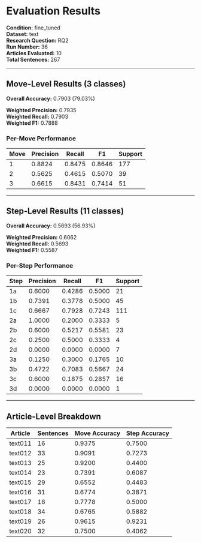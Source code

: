 # Evaluation Results

**Condition:** fine_tuned  
**Dataset:** test  
**Research Question:** RQ2  
**Run Number:** 36  
**Articles Evaluated:** 10  
**Total Sentences:** 267  

---

## Move-Level Results (3 classes)

**Overall Accuracy:** 0.7903 (79.03%)  

**Weighted Precision:** 0.7935  
**Weighted Recall:** 0.7903  
**Weighted F1:** 0.7888  

### Per-Move Performance

| Move | Precision | Recall | F1 | Support |
|------|-----------|--------|----|---------|
| 1 | 0.8824 | 0.8475 | 0.8646 | 177 |
| 2 | 0.5625 | 0.4615 | 0.5070 | 39 |
| 3 | 0.6615 | 0.8431 | 0.7414 | 51 |

---

## Step-Level Results (11 classes)

**Overall Accuracy:** 0.5693 (56.93%)  

**Weighted Precision:** 0.6062  
**Weighted Recall:** 0.5693  
**Weighted F1:** 0.5587  

### Per-Step Performance

| Step | Precision | Recall | F1 | Support |
|------|-----------|--------|----|---------|
| 1a | 0.6000 | 0.4286 | 0.5000 | 21 |
| 1b | 0.7391 | 0.3778 | 0.5000 | 45 |
| 1c | 0.6667 | 0.7928 | 0.7243 | 111 |
| 2a | 1.0000 | 0.2000 | 0.3333 | 5 |
| 2b | 0.6000 | 0.5217 | 0.5581 | 23 |
| 2c | 0.2500 | 0.5000 | 0.3333 | 4 |
| 2d | 0.0000 | 0.0000 | 0.0000 | 7 |
| 3a | 0.1250 | 0.3000 | 0.1765 | 10 |
| 3b | 0.4722 | 0.7083 | 0.5667 | 24 |
| 3c | 0.6000 | 0.1875 | 0.2857 | 16 |
| 3d | 0.0000 | 0.0000 | 0.0000 | 1 |

---

## Article-Level Breakdown

| Article | Sentences | Move Accuracy | Step Accuracy |
|---------|-----------|---------------|---------------|
| text011 | 16 | 0.9375 | 0.7500 |
| text012 | 33 | 0.9091 | 0.7273 |
| text013 | 25 | 0.9200 | 0.4400 |
| text014 | 23 | 0.7391 | 0.6087 |
| text015 | 29 | 0.6552 | 0.4483 |
| text016 | 31 | 0.6774 | 0.3871 |
| text017 | 18 | 0.7778 | 0.5000 |
| text018 | 34 | 0.6765 | 0.5882 |
| text019 | 26 | 0.9615 | 0.9231 |
| text020 | 32 | 0.7500 | 0.4062 |
